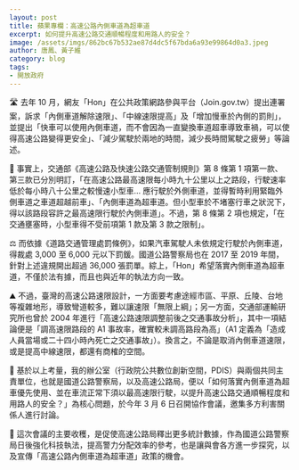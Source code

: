 ```yaml
---
layout: post
title: 蘋果專欄：高速公路內側車道為超車道
excerpt: 如何提升高速公路交通順暢程度和用路人的安全？
image: /assets/imgs/862bc67b532ae87d4dc5f67bda6a93e99864d0a3.jpeg
author: 唐鳳、黃子維
category: blog
tags:
- 開放政府
---
```


🛣️ 去年 10 月，網友「Hon」在公共政策網路參與平台（Join.gov.tw）提出連署案，訴求「內側車道解除速限」、「中線速限提高」及「增加慢車於內側的罰則」，並提出「快車可以使用內側車道，而不會因為一直變換車道超車導致車禍，可以使得高速公路變得更安全」、「減少駕駛於兩地的時間，減少長時間駕駛之疲勞」等論述。

🚦 事實上，交通部《高速公路及快速公路交通管制規則》第 8 條第 1 項第一款、第三款已分別明訂，「在高速公路最高速限每小時九十公里以上之路段，行駛速率低於每小時八十公里之較慢速小型車… 應行駛於外側車道，並得暫時利用緊臨外側車道之車道超越前車」、「內側車道為超車道。但小型車於不堵塞行車之狀況下，得以該路段容許之最高速限行駛於內側車道」。不過，第 8 條第 2 項也規定，「在交通壅塞時，小型車得不受前項第 1 款及第 3 款之限制」。

⚖️ 而依據《道路交通管理處罰條例》，如果汽車駕駛人未依規定行駛於內側車道，得裁處 3,000 至 6,000 元以下罰鍰。國道公路警察局也在 2017 至 2019 年間，針對上述違規開出超過 36,000 張罰單。綜上，「Hon」希望落實內側車道為超車道，不僅於法有據，而且也與近年的執法方向一致。

⛰️ 不過，臺灣的高速公路速限設計，一方面要考慮途經市區、平原、丘陵、台地等複雜地形，導致彎道較多，難以讓速限「無限上綱」；另一方面，交通部運輸研究所也曾於 2004 年進行「高速公路速限調整前後之交通事故分析」，其中一項結論便是「調高速限路段的 A1 事故率，確實較未調高路段為高」（A1 定義為「造成人員當場或二十四小時內死亡之交通事故」）。換言之，不論是取消內側車道速限，或是提高中線速限，都還有商榷的空間。

🙋 基於以上考量，我的辦公室（行政院公共數位創新空間，PDIS）與兩個共同主責單位，也就是國道公路警察局，以及高速公路局，便以「如何落實內側車道為超車優先使用、並在車流正常下須以最高速限行駛，以提升高速公路交通順暢程度和用路人的安全？」為核心問題，於今年 3 月 6 日召開協作會議，邀集多方利害關係人進行討論。

🔢 這次會議的主要收穫，是促使高速公路局釋出更多統計數據，作為國道公路警察局日後強化科技執法，提高警力分配效率的參考，也是讓與會各方進一步探究，以及宣傳「高速公路內側車道為超車道」政策的機會。
